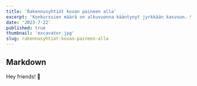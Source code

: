 ```yaml
---
title: 'Rakennusyhtiöt kovan paineen alla'
excerpt: 'Konkurssien määrä on alkuvuonna kääntynyt jyrkkään kasvuun. Suomen Asiakastiedon tilaston mukaan...'
date: '2023-7-22'
published: true
thumbnail: 'excavator.jpg'
slug: rakennusyhtiot-kovan-paineen-alla
---
```


## Markdown

Hey friends! 👋
